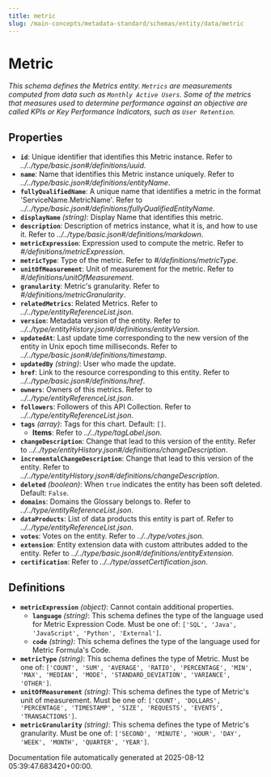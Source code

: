 ```yaml
---
title: metric
slug: /main-concepts/metadata-standard/schemas/entity/data/metric
---
```


# Metric

*This schema defines the Metrics entity. `Metrics` are measurements computed from data such as `Monthly Active Users`. Some of the metrics that measures used to determine performance against an objective are called KPIs or Key Performance Indicators, such as `User Retention`.*

## Properties

- **`id`**: Unique identifier that identifies this Metric instance. Refer to *../../type/basic.json#/definitions/uuid*.
- **`name`**: Name that identifies this Metric instance uniquely. Refer to *../../type/basic.json#/definitions/entityName*.
- **`fullyQualifiedName`**: A unique name that identifies a metric in the format 'ServiceName.MetricName'. Refer to *../../type/basic.json#/definitions/fullyQualifiedEntityName*.
- **`displayName`** *(string)*: Display Name that identifies this metric.
- **`description`**: Description of metrics instance, what it is, and how to use it. Refer to *../../type/basic.json#/definitions/markdown*.
- **`metricExpression`**: Expression used to compute the metric. Refer to *#/definitions/metricExpression*.
- **`metricType`**: Type of the metric. Refer to *#/definitions/metricType*.
- **`unitOfMeasurement`**: Unit of measurement for the metric. Refer to *#/definitions/unitOfMeasurement*.
- **`granularity`**: Metric's granularity. Refer to *#/definitions/metricGranularity*.
- **`relatedMetrics`**: Related Metrics. Refer to *../../type/entityReferenceList.json*.
- **`version`**: Metadata version of the entity. Refer to *../../type/entityHistory.json#/definitions/entityVersion*.
- **`updatedAt`**: Last update time corresponding to the new version of the entity in Unix epoch time milliseconds. Refer to *../../type/basic.json#/definitions/timestamp*.
- **`updatedBy`** *(string)*: User who made the update.
- **`href`**: Link to the resource corresponding to this entity. Refer to *../../type/basic.json#/definitions/href*.
- **`owners`**: Owners of this metrics. Refer to *../../type/entityReferenceList.json*.
- **`followers`**: Followers of this API Collection. Refer to *../../type/entityReferenceList.json*.
- **`tags`** *(array)*: Tags for this chart. Default: `[]`.
  - **Items**: Refer to *../../type/tagLabel.json*.
- **`changeDescription`**: Change that lead to this version of the entity. Refer to *../../type/entityHistory.json#/definitions/changeDescription*.
- **`incrementalChangeDescription`**: Change that lead to this version of the entity. Refer to *../../type/entityHistory.json#/definitions/changeDescription*.
- **`deleted`** *(boolean)*: When `true` indicates the entity has been soft deleted. Default: `False`.
- **`domains`**: Domains the Glossary belongs to. Refer to *../../type/entityReferenceList.json*.
- **`dataProducts`**: List of data products this entity is part of. Refer to *../../type/entityReferenceList.json*.
- **`votes`**: Votes on the entity. Refer to *../../type/votes.json*.
- **`extension`**: Entity extension data with custom attributes added to the entity. Refer to *../../type/basic.json#/definitions/entityExtension*.
- **`certification`**: Refer to *../../type/assetCertification.json*.
## Definitions

- **`metricExpression`** *(object)*: Cannot contain additional properties.
  - **`language`** *(string)*: This schema defines the type of the language used for Metric Expression Code. Must be one of: `['SQL', 'Java', 'JavaScript', 'Python', 'External']`.
  - **`code`** *(string)*: This schema defines the type of the language used for Metric Formula's Code.
- **`metricType`** *(string)*: This schema defines the type of Metric. Must be one of: `['COUNT', 'SUM', 'AVERAGE', 'RATIO', 'PERCENTAGE', 'MIN', 'MAX', 'MEDIAN', 'MODE', 'STANDARD_DEVIATION', 'VARIANCE', 'OTHER']`.
- **`unitOfMeasurement`** *(string)*: This schema defines the type of Metric's unit of measurement. Must be one of: `['COUNT', 'DOLLARS', 'PERCENTAGE', 'TIMESTAMP', 'SIZE', 'REQUESTS', 'EVENTS', 'TRANSACTIONS']`.
- **`metricGranularity`** *(string)*: This schema defines the type of Metric's granularity. Must be one of: `['SECOND', 'MINUTE', 'HOUR', 'DAY', 'WEEK', 'MONTH', 'QUARTER', 'YEAR']`.


Documentation file automatically generated at 2025-08-12 05:39:47.683420+00:00.
